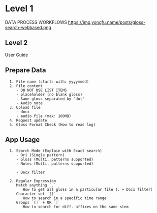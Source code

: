 # Level 1

DATA PROCESS WORKFLOWS
   https://img.yongfu.name/posts/gloss-search-webbased.png



## Level 2


User Guide

   ## Prepare Data
      1. File name (starts with: yyyymmdd)
      2. File content
         - DO NOT USE LIST ITEMS
         - placeholder (no blank gloss)
         - Same gloss separated by "dot"
         - Audio note
      3. Upload file
         - docx
         - audio file (max: 100MB)
      4. Request update
      5. Gloss Format Check (How to read log)

   ## App Usage
      1. Search Mode (Explain with Exact search)
         - Ori (Single pattern)
         - Gloss (Multi. patterns supported)
         - Notes (Multi. patterns supported)

         - Docx filter

      2. Regular Expression
         Match anything `.`
            How to get all gloss in a particular file (. + Docx filter)
         Character set `[]`
            How to search in a specific time range
         Groups `()` + OR `|`
            How to search for diff. affixes on the same stem
      
